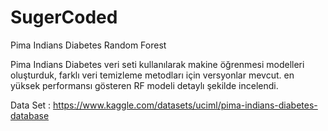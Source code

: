 # SugerCoded
Pima Indians Diabetes Random Forest

Pima Indians Diabetes veri seti kullanılarak makine öğrenmesi modelleri oluşturduk, farklı veri temizleme metodları için versyonlar mevcut. en yüksek performansı gösteren RF modeli detaylı şekilde incelendi.







Data Set : https://www.kaggle.com/datasets/uciml/pima-indians-diabetes-database
